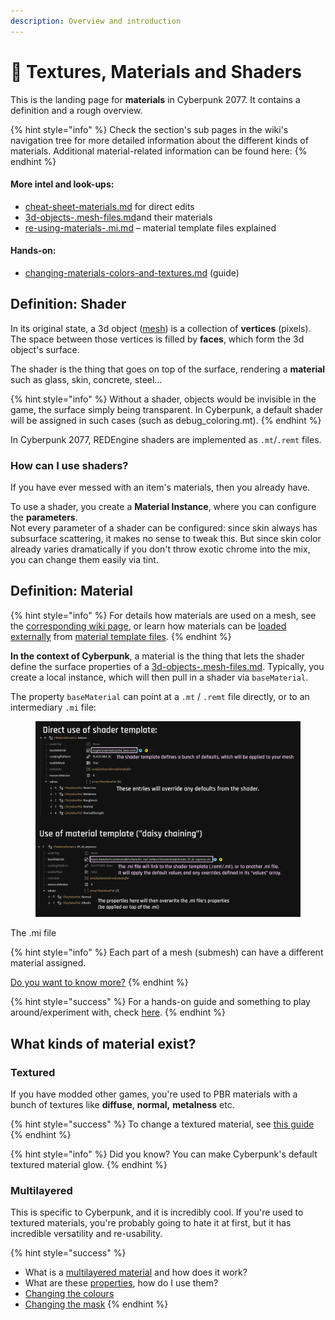 ```yaml
---
description: Overview and introduction
---
```


# 🔮 Textures, Materials and Shaders

This is the landing page for **materials** in Cyberpunk 2077. It contains a definition and a rough overview.&#x20;

{% hint style="info" %}
Check the section's sub pages in the wiki's navigation tree for more detailed information about the different kinds of materials. Additional material-related information can be found here:
{% endhint %}

#### More intel and look-ups:

* [cheat-sheet-materials.md](../references-lists-and-overviews/cheat-sheet-materials.md "mention") for direct edits
* [3d-objects-.mesh-files.md](../files-and-what-they-do/3d-objects-.mesh-files.md "mention")and their materials
* [re-using-materials-.mi.md](re-using-materials-.mi.md "mention") – material template files explained

#### Hands-on:

* [changing-materials-colors-and-textures.md](../modding-guides/items-equipment/editing-existing-items/changing-materials-colors-and-textures.md "mention") (guide)

## Definition: Shader

In its original state, a 3d object ([mesh](../files-and-what-they-do/3d-objects-.mesh-files.md)) is a collection of **vertices** (pixels). The space between those vertices is filled by **faces**, which form the 3d object's surface.&#x20;

The shader is the thing that goes on top of the surface, rendering a **material** such as glass, skin, concrete, steel…

{% hint style="info" %}
Without a shader, objects would be invisible in the game, the surface simply being transparent. In Cyberpunk, a default shader will be assigned in such cases (such as debug\_coloring.mt).
{% endhint %}

In Cyberpunk 2077, REDEngine shaders are implemented as `.mt`/`.remt` files.&#x20;

### How can I use shaders?

If you have ever messed with an item's materials, then you already have.&#x20;

To use a shader, you create a **Material Instance**, where you can configure the **parameters**. \
Not every parameter of a shader can be configured: since skin always has subsurface scattering, it makes no sense to tweak this. But since skin color already varies dramatically if you don't throw exotic chrome into the mix, you can change them easily via tint.

## Definition: Material&#x20;

{% hint style="info" %}
For details how materials are used on a mesh, see the [corresponding wiki page](../files-and-what-they-do/3d-objects-.mesh-files.md), or learn how materials can be [loaded externally](../files-and-what-they-do/3d-objects-.mesh-files.md#material-reference-reusing-materials) from [material template files](re-using-materials-.mi.md).&#x20;
{% endhint %}

**In the context of Cyberpunk**, a material is the thing that lets the shader define the surface properties of a [3d-objects-.mesh-files.md](../files-and-what-they-do/3d-objects-.mesh-files.md "mention"). Typically, you create a local instance, which will then pull in a shader via `baseMaterial`.

The property `baseMaterial` can point at a `.mt` / `.remt` file directly, or to an intermediary `.mi` file:

<figure><img src="../../.gitbook/assets/materials_mt_and_mi.png" alt=""><figcaption></figcaption></figure>

The .mi file&#x20;

{% hint style="info" %}
Each part of a mesh (submesh) can have a different material assigned.&#x20;

[Do you want  to know more?](../files-and-what-they-do/3d-objects-.mesh-files.md#chunkmaterials)
{% endhint %}

{% hint style="success" %}
For a hands-on guide and something to play around/experiment with, check [here](../modding-guides/everything-else/textured-items-and-cyberpunk-materials.md).
{% endhint %}

## What kinds of material exist?

### Textured

If you have modded other games, you're used to PBR materials with a bunch of textures like **diffuse**, **normal,** **metalness** etc.&#x20;

{% hint style="success" %}
To change a textured material, see [this guide](../modding-guides/items-equipment/editing-existing-items/changing-materials-colors-and-textures.md#step-2-finding-the-correct-appearance)
{% endhint %}

{% hint style="info" %}
Did you know? You can make Cyberpunk's default textured material glow.
{% endhint %}

### Multilayered

This is specific to Cyberpunk, and it is incredibly cool. If you're used to textured materials, you're probably going to hate it at first, but it has incredible versatility and re-usability.&#x20;

{% hint style="success" %}
* What is a [multilayered material](multilayered/) and how does it work?
* What are these [properties](multilayered/multilayered-material-properties.md), how do I use them?
* [Changing the colours](../modding-guides/items-equipment/editing-existing-items/changing-materials-colors-and-textures.md#multilayered-material)
* [Changing the mask](../textures/custom-multilayermasks.md)
{% endhint %}

